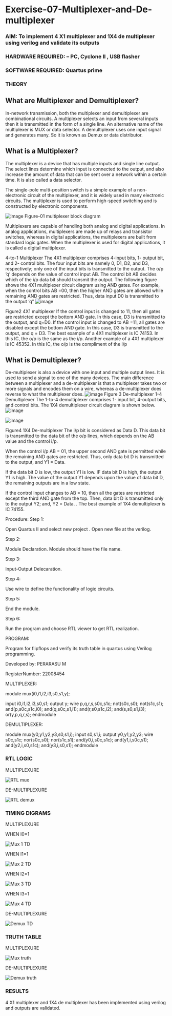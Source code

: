 # Exercise-07-Multiplexer-and-De-multiplexer
### AIM: To implement 4 X1 multiplexer and 1X4 de multiplexer using verilog and validate its outputs
### HARDWARE REQUIRED:  – PC, Cyclone II , USB flasher
### SOFTWARE REQUIRED:   Quartus prime
### THEORY 

## What are Multiplexer and Demultiplexer?
In-network transmission, both the multiplexer and demultiplexer are combinational circuits. A multiplexer selects an input from several inputs then it is transmitted in the form of a single line. An alternative name of the multiplexer is MUX or data selector. A demultiplexer uses one input signal and generates many. So it is known as Demux or data distributor.

## What is a Multiplexer?
The multiplexer is a device that has multiple inputs and single line output. The select lines determine which input is connected to the output, and also increase the amount of data that can be sent over a network within a certain time. It is also called a data selector.

The single-pole multi-position switch is a simple example of a non-electronic circuit of the multiplexer, and it is widely used in many electronic circuits. The multiplexer is used to perform high-speed switching and is constructed by electronic components.

![image](https://user-images.githubusercontent.com/36288975/170912485-73c395c7-23c0-4e78-a53d-a2f0d07d9662.png)
          Figure-01 multiplexer block diagram 

Multiplexers are capable of handling both analog and digital applications. In analog applications, multiplexers are made up of relays and transistor switches, whereas in digital applications, the multiplexers are built from standard logic gates. When the multiplexer is used for digital applications, it is called a digital multiplexer.

4-to-1 Multiplexer
The 4X1 multiplexer comprises 4-input bits, 1- output bit, and 2- control bits. The four input bits are namely 0, D1, D2, and D3, respectively; only one of the input bits is transmitted to the output. The o/p ‘q’ depends on the value of control input AB. The control bit AB decides which of the i/p data bit should transmit the output. The following figure shows the 4X1 multiplexer circuit diagram using AND gates. For example, when the control bits AB =00, then the higher AND gates are allowed while remaining AND gates are restricted. Thus, data input D0 is transmitted to the output ‘q”
![image](https://user-images.githubusercontent.com/36288975/170912568-3598c60a-5035-41f3-b0c4-ccedba13aca5.png)


Figure2 4X1 multiplexer 
If the control input is changed to 11, then all gates are restricted except the bottom AND gate. In this case, D3 is transmitted to the output, and q=D0. If the control input is changed to AB =11, all gates are disabled except the bottom AND gate. In this case, D3 is transmitted to the output, and q = D3. The best example of a 4X1 multiplexer is IC 74153. In this IC, the o/p is the same as the i/p. Another example of a 4X1 multiplexer is IC 45352. In this IC, the o/p is the compliment of the i/p


## What is Demultiplexer?
De-multiplexer is also a device with one input and multiple output lines. It is used to send a signal to one of the many devices. The main difference between a multiplexer and a de-multiplexer is that a multiplexer takes two or more signals and encodes them on a wire, whereas a de-multiplexer does reverse to what the multiplexer does.
![image](https://user-images.githubusercontent.com/36288975/170912606-a30e4b74-1726-4430-b245-2c3c3d9c232d.png)
Figure 3 De-multiplexer 
1-4 Demultiplexer
The 1-to-4 demultiplexer comprises 1- input bit, 4-output bits, and control bits. The 1X4 demultiplexer circuit diagram is shown below.![image](https://user-images.githubusercontent.com/36288975/170912683-00fb746a-1d45-4023-91d1-3a70b841073c.png)

![image](https://user-images.githubusercontent.com/36288975/170912741-7cbd52af-7e0d-4be3-b5c6-6fb9c4eca7c9.png)

Figure4 1X4 De-multiplexer 
The i/p bit is considered as Data D. This data bit is transmitted to the data bit of the o/p lines, which depends on the AB value and the control i/p.

When the control i/p AB = 01, the upper second AND gate is permitted while the remaining AND gates are restricted. Thus, only data bit D is transmitted to the output, and Y1 = Data.

If the data bit D is low, the output Y1 is low. IF data bit D is high, the output Y1 is high. The value of the output Y1 depends upon the value of data bit D, the remaining outputs are in a low state.

If the control input changes to AB = 10, then all the gates are restricted except the third AND gate from the top. Then, data bit D is transmitted only to the output Y2; and, Y2 = Data. . The best example of 1X4 demultiplexer is IC 74155.

 
 
Procedure:
Step 1:

Open Quartus II and select new project . Open new file at the verilog.

Step 2:

Module Declaration. Module should have the file name.

Step 3:

Input-Output Delecaration.

Step 4:

Use wire to define the functionality of logic circuits.

Step 5:

End the module.

Step 6:

Run the program and choose RTL viewer to get RTL realization.

PROGRAM:

Program for flipflops  and verify its truth table in quartus using Verilog programming.

Developed by: PERARASU M

RegisterNumber:  22008454

MULTIPLEXER:

module mux(i0,i1,i2,i3,s0,s1,y);

input i0,i1,i2,i3,s0,s1;
output y;
wire p,q,r,s,s0c,s1c;
not(s0c,s0);
not(s1c,s1);
and(p,s0c,s1c,i0);
and(q,s0c,s1,i1);
and(r,s0,s1c,i2);
and(s,s0,s1,i3);
or(y,p,q,r,s);
endmodule

DEMULTIPLEXER:

module mux(y0,y1,y2,y3,s0,s1,i);
input s0,s1,i;
output y0,y1,y2,y3;
wire s0c,s1c;
nor(s0c,s0);
nor(s1c,s1);
and(y0,i,s0c,s1c);
and(y1,i,s0c,s1);
and(y2,i,s0,s1c);
and(y3,i,s0,s1);
endmodule


### RTL LOGIC  

MULTIPLEXURE 

![RTL mux](https://user-images.githubusercontent.com/118348589/214326632-1f3f575b-7ff1-4202-abc5-7e9971ed4438.png)

DE-MULTIPLEXURE

![RTL demux](https://user-images.githubusercontent.com/118348589/214326715-66575431-4db1-4572-ae89-e0f0aa4f890b.png)








### TIMING DIGRAMS  

MULTIPLEXURE

WHEN I0=1

![Mux 1 TD](https://user-images.githubusercontent.com/118348589/214326968-9c17a3f4-4eeb-4dea-8d90-c665e0d420dc.png)


WHEN I1=1

![Mux 2 TD](https://user-images.githubusercontent.com/118348589/214327070-e6895958-ad63-4d7a-9bb6-a481f259b86c.png)


WHEN I2=1

![Mux  3 TD](https://user-images.githubusercontent.com/118348589/214327261-30cea522-1bf5-4aa4-98af-3e02f5662e48.png)


WHEN I3=1

![Mux 4 TD](https://user-images.githubusercontent.com/118348589/214327320-b206204e-484e-42e1-924f-f6a0808278d4.png)


DE-MULTIPLEXURE

![Demux TD](https://user-images.githubusercontent.com/118348589/214327458-bc1b2e01-88be-4e75-b439-fb60ac637a17.png)




### TRUTH TABLE 

MULTIPLEXURE

![Mux truth](https://user-images.githubusercontent.com/118348589/214327601-97c30fe6-17f3-4f04-b315-7c899a4ffcd9.png)


DE-MULTIPLEXURE

![Demux truth](https://user-images.githubusercontent.com/118348589/214327717-2fb08219-8211-4195-b95d-a59ad8a423f6.png)






### RESULTS 

4 X1 multiplexer and 1X4 de multiplexer has been implemented using verilog and outputs are validated.
